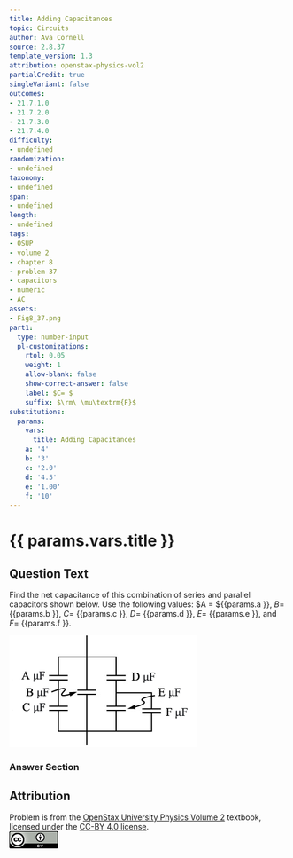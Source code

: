 ```yaml
---
title: Adding Capacitances
topic: Circuits
author: Ava Cornell
source: 2.8.37
template_version: 1.3
attribution: openstax-physics-vol2
partialCredit: true
singleVariant: false
outcomes:
- 21.7.1.0
- 21.7.2.0
- 21.7.3.0
- 21.7.4.0
difficulty:
- undefined
randomization:
- undefined
taxonomy:
- undefined
span:
- undefined
length:
- undefined
tags:
- OSUP
- volume 2
- chapter 8
- problem 37
- capacitors
- numeric
- AC
assets:
- Fig8_37.png
part1:
  type: number-input
  pl-customizations:
    rtol: 0.05
    weight: 1
    allow-blank: false
    show-correct-answer: false
    label: $C= $
    suffix: $\rm\ \mu\textrm{F}$
substitutions:
  params:
    vars:
      title: Adding Capacitances
    a: '4'
    b: '3'
    c: '2.0'
    d: '4.5'
    e: '1.00'
    f: '10'
---
```

# {{ params.vars.title }}

## Question Text

Find the net capacitance of this combination of series and parallel capacitors shown below. Use the following values: $A = ${{params.a }}, $B =$ {{params.b }}, $C =$ {{params.c }}, $D =$ {{params.d }}, $E =$ {{params.e }}, and $F =$ {{params.f }}.

<img src="Fig8_37.png">

### Answer Section

## Attribution

Problem is from the [OpenStax University Physics Volume 2](https://openstax.org/details/books/university-physics-volume-2) textbook, licensed under the [CC-BY 4.0 license](https://creativecommons.org/licenses/by/4.0/).<br>![Image representing the Creative Commons 4.0 BY license.](https://raw.githubusercontent.com/firasm/bits/master/by.png)